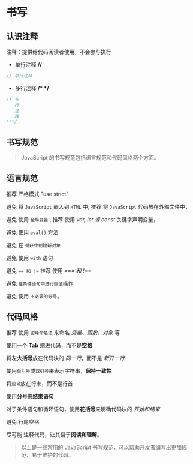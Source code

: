# 书写

## 认识注释

注释：提供给代码阅读者使用，不会参与执行

- 单行注释 **//**

```JavaScript
// 单行注释
```

- 多行注释 **/\* \*/**

```JavaScript
/* 多
   行
   注
   释
***/
```

## 书写规范

> JavaScript 的书写规范包括语言规范和代码风格两个方面。

## 语言规范

<span class="cor-tip">推荐</span> 严格模式 "use strict"

<span class="cor-da">避免</span> 将 `JavaScript` 嵌入到 `HTML` 中, <span class="cor-tip">推荐</span> 将 `JavaScript` 代码放在外部文件中，

<span class="cor-da">避免</span> 使用 `全局变量` , <span class="cor-tip">推荐</span> 使用 _var, let 或 const_ 关键字声明变量，

<span class="cor-da">避免</span> 使用 `eval()` 方法

<span class="cor-da">避免</span> 在 `循环中创建新对象`

<span class="cor-da">避免</span> 使用 `with` 语句

<span class="cor-da">避免</span> `== 和 !=` <span class="cor-tip">推荐</span> 使用 _=== 和 !==_

<span class="cor-da">避免</span> `在条件语句中进行赋值`操作

<span class="cor-da">避免</span> 使用 `不必要的分号`。

## 代码风格

<span class="cor-tip">推荐</span> 使用 `驼峰命名法` 来命名 _变量、函数、对象_ 等

使用一个 **Tab** 缩进代码，而不是**空格**

将**左大括号**放在代码块的 _同一行_，<span class="cor-da">而不是</span> _新开一行_

使用`单引号`或`双引号`来表示字符串，**保持一致性**

将`逗号`放在行末，而不是行首

使用**分号**来**结束语句**

对于条件语句和循环语句，使用**花括号**来明确代码块的 _开始和结束_

<span class="cor-da">避免</span> 行尾空格

<span class="cor-tip">尽可能</span> 注释代码，让其易于**阅读和理解**。

> 以上是一些常用的 JavaScript 书写规范，可以帮助开发者编写出更加规范、易于维护的代码。
